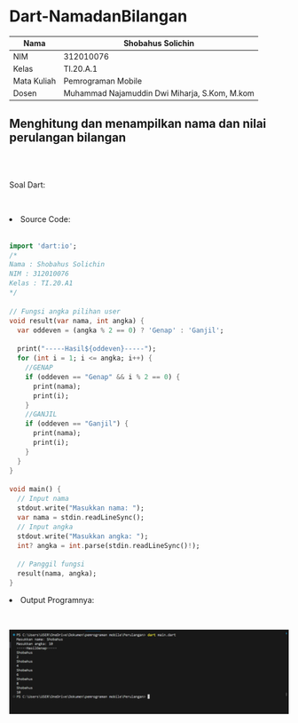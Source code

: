 # Dart-NamadanBilangan

| Nama    | Shobahus Solichin |
| ------- | ----------- |
| NIM     | 312010076       |
| Kelas   | TI.20.A.1        |
| Mata Kuliah   | Pemrograman Mobile  |
| Dosen  | Muhammad Najamuddin Dwi Miharja, S.Kom, M.kom  |

## Menghitung dan menampilkan nama dan nilai perulangan bilangan </p> </br>

Soal Dart: </p></br>

<li> Source Code: </p> </li>

``` dart

import 'dart:io';
/*
Nama : Shobahus Solichin
NIM : 312010076
Kelas : TI.20.A1
*/

// Fungsi angka pilihan user
void result(var nama, int angka) {
  var oddeven = (angka % 2 == 0) ? 'Genap' : 'Ganjil';

  print("-----Hasil${oddeven}-----");
  for (int i = 1; i <= angka; i++) {
    //GENAP
    if (oddeven == "Genap" && i % 2 == 0) {
      print(nama);
      print(i);
    }
    //GANJIL
    if (oddeven == "Ganjil") {
      print(nama);
      print(i);
    }
  }
}

void main() {
  // Input nama
  stdout.write("Masukkan nama: ");
  var nama = stdin.readLineSync();
  // Input angka
  stdout.write("Masukkan angka: ");
  int? angka = int.parse(stdin.readLineSync()!);

  // Panggil fungsi
  result(nama, angka);
}

```

<li> Output Programnya: </li></p><br>

![Foto](Foto/1.png)</p> </br>
